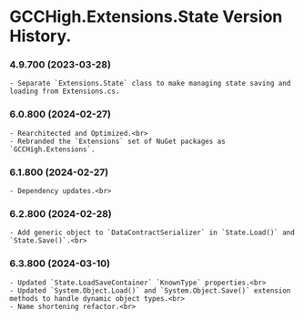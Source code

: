 ﻿# GCCHigh.Extensions.State Version History.

### **4.9.700 (2023-03-28)**<br>
	- Separate `Extensions.State` class to make managing state saving and loading from Extensions.cs.

### **6.0.800 (2024-02-27)**<br>
	- Rearchitected and Optimized.<br>
	- Rebranded the `Extensions` set of NuGet packages as `GCCHigh.Extensions`.

### **6.1.800 (2024-02-27)**<br>
	- Dependency updates.<br>

### **6.2.800 (2024-02-28)**<br>
	- Add generic object to `DataContractSerializer` in `State.Load()` and `State.Save()`.<br>

### **6.3.800 (2024-03-10)**<br>
	- Updated `State.LoadSaveContainer` `KnownType` properties.<br>
	- Updated `System.Object.Load()` and `System.Object.Save()` extension methods to handle dynamic object types.<br>
	- Name shortening refactor.<br>